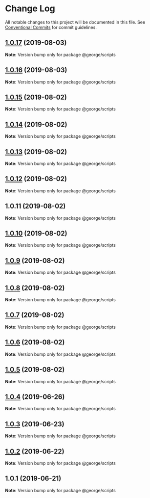# Change Log

All notable changes to this project will be documented in this file.
See [Conventional Commits](https://conventionalcommits.org) for commit guidelines.

## [1.0.17](https://github.com/ThreeMammals/george/compare/@george/scripts@1.0.15...@george/scripts@1.0.17) (2019-08-03)

**Note:** Version bump only for package @george/scripts





## [1.0.16](https://github.com/ThreeMammals/george/compare/@george/scripts@1.0.15...@george/scripts@1.0.16) (2019-08-03)

**Note:** Version bump only for package @george/scripts





## [1.0.15](https://github.com/ThreeMammals/george/compare/@george/scripts@1.0.14...@george/scripts@1.0.15) (2019-08-02)

**Note:** Version bump only for package @george/scripts





## [1.0.14](https://github.com/ThreeMammals/george/compare/@george/scripts@1.0.13...@george/scripts@1.0.14) (2019-08-02)

**Note:** Version bump only for package @george/scripts





## [1.0.13](https://github.com/ThreeMammals/george/compare/@george/scripts@1.0.12...@george/scripts@1.0.13) (2019-08-02)

**Note:** Version bump only for package @george/scripts





## [1.0.12](https://github.com/ThreeMammals/george/compare/@george/scripts@1.0.11...@george/scripts@1.0.12) (2019-08-02)

**Note:** Version bump only for package @george/scripts





## 1.0.11 (2019-08-02)

**Note:** Version bump only for package @george/scripts





## [1.0.10](https://github.com/TomPallister/george/compare/@george/scripts@1.0.9...@george/scripts@1.0.10) (2019-08-02)

**Note:** Version bump only for package @george/scripts





## [1.0.9](https://github.com/TomPallister/george/compare/@george/scripts@1.0.8...@george/scripts@1.0.9) (2019-08-02)

**Note:** Version bump only for package @george/scripts





## [1.0.8](https://github.com/TomPallister/george/compare/@george/scripts@1.0.7...@george/scripts@1.0.8) (2019-08-02)

**Note:** Version bump only for package @george/scripts





## [1.0.7](https://github.com/TomPallister/george/compare/@george/scripts@1.0.6...@george/scripts@1.0.7) (2019-08-02)

**Note:** Version bump only for package @george/scripts





## [1.0.6](https://github.com/TomPallister/george/compare/@george/scripts@1.0.5...@george/scripts@1.0.6) (2019-08-02)

**Note:** Version bump only for package @george/scripts





## [1.0.5](https://github.com/TomPallister/george/compare/@george/scripts@1.0.4...@george/scripts@1.0.5) (2019-08-02)

**Note:** Version bump only for package @george/scripts





## [1.0.4](https://github.com/TomPallister/george/compare/@george/scripts@1.0.3...@george/scripts@1.0.4) (2019-06-26)

**Note:** Version bump only for package @george/scripts





## [1.0.3](https://github.com/TomPallister/george/compare/@george/scripts@1.0.2...@george/scripts@1.0.3) (2019-06-23)

**Note:** Version bump only for package @george/scripts





## [1.0.2](https://github.com/TomPallister/george/compare/@george/scripts@1.0.1...@george/scripts@1.0.2) (2019-06-22)

**Note:** Version bump only for package @george/scripts





## 1.0.1 (2019-06-21)

**Note:** Version bump only for package @george/scripts
